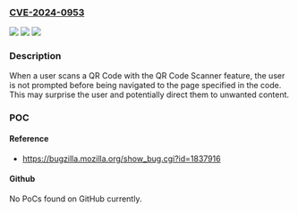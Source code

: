 ### [CVE-2024-0953](https://cve.mitre.org/cgi-bin/cvename.cgi?name=CVE-2024-0953)
![](https://img.shields.io/static/v1?label=Product&message=Firefox%20for%20iOS&color=blue)
![](https://img.shields.io/static/v1?label=Version&message=%3D%20Firefox%20for%20iOS%20&color=brighgreen)
![](https://img.shields.io/static/v1?label=Vulnerability&message=When%20a%20user%20scans%20a%20QR%20Code%20with%20the%20QR%20Code%20Scanner%20feature%2C%20the%20user%20is%20not%20prompted%20before%20being%20navigated%20to%20the%20page%20specified%20in%20the%20code.%20%20This%20may%20surprise%20the%20user%20and%20potentially%20direct%20them%20to%20unwanted%20content.&color=brighgreen)

### Description

When a user scans a QR Code with the QR Code Scanner feature, the user is not prompted before being navigated to the page specified in the code.  This may surprise the user and potentially direct them to unwanted content.

### POC

#### Reference
- https://bugzilla.mozilla.org/show_bug.cgi?id=1837916

#### Github
No PoCs found on GitHub currently.

